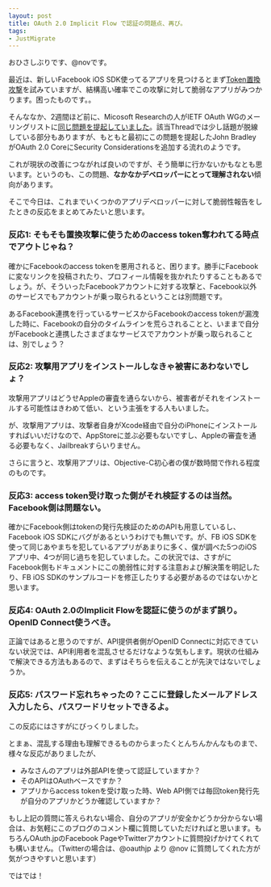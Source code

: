 ```yaml
---
layout: post
title: OAuth 2.0 Implicit Flow で認証の問題点、再び。
tags:
- JustMigrate
---
```

<p>おひさしぶりです、@novです。</p>
<p>最近は、新しいFacebook iOS SDK使ってるアプリを見つけるとまず<a href="/blog/archives/20120208-ios-sdk">Token置換攻撃</a>を試みていますが、結構高い確率でこの攻撃に対して脆弱なアプリがみつかります。困ったものです。。</p>
<p>そんななか、2週間ほど前に、Micosoft Researchの人がIETF OAuth WGのメーリングリストに<a href="http://www.ietf.org/mail-archive/web/oauth/current/msg09270.html">同じ問題を提起していました</a>。該当Threadでは少し話題が脱線している部分もありますが、もともと最初にこの問題を提起したJohn BradleyがOAuth 2.0 CoreにSecurity Considerationsを追加する流れのようです。</p>
<p>これが現状の改善につながれば良いのですが、そう簡単に行かないかもなとも思います。というのも、この問題、<strong>なかなかデベロッパーにとって理解されない</strong>傾向があります。</p>
<p>そこで今日は、これまでいくつかのアプリデベロッパーに対して脆弱性報告をしたときの反応をまとめてみたいと思います。</p>
<h3>反応1: そもそも置換攻撃に使うためのaccess token奪われてる時点でアウトじゃね？</h3>
<p>確かにFacebookのaccess tokenを悪用されると、困ります。勝手にFacebookに変なリンクを投稿されたり、プロフィール情報を抜かれたりすることもあるでしょう。が、そういったFacebookアカウントに対する攻撃と、Facebook以外のサービスでもアカウントが乗っ取られるということは別問題です。</p>
<p>あるFacebook連携を行っているサービスからFacebookのaccess tokenが漏洩した時に、Facebookの自分のタイムラインを荒らされることと、いままで自分がFacebookと連携したさまざまなサービスでアカウントが乗っ取られることは、別でしょう？</p>
<h3>反応2: 攻撃用アプリをインストールしなきゃ被害にあわないでしょ？</h3>
<p>攻撃用アプリはどうせAppleの審査を通らないから、被害者がそれをインストールする可能性はきわめて低い、という主張をする人もいました。</p>
<p>が、攻撃用アプリは、攻撃者自身がXcode経由で自分のiPhoneにインストールすればいいだけなので、AppStoreに並ぶ必要もないですし、Appleの審査を通る必要もなく、Jailbreakすらいりません。</p>
<p>さらに言うと、攻撃用アプリは、Objective-C初心者の僕が数時間で作れる程度のものです。</p>
<h3>反応3: access token受け取った側がそれ検証するのは当然。Facebook側は問題ない。</h3>
<p>確かにFacebook側はtokenの発行先検証のためのAPIも用意しているし、Facebook iOS SDKにバグがあるというわけでも無いです。が、FB iOS SDKを使って同じあやまちを犯しているアプリがあまりに多く、僕が調べた5つのiOSアプリ中、4つが同じ過ちを犯していました。この状況では、さすがにFacebook側もドキュメントにこの脆弱性に対する注意および解決策を明記したり、FB iOS SDKのサンプルコードを修正したりする必要があるのではないかと思います。</p>
<h3>反応4: OAuth 2.0のImplicit Flowを認証に使うのがまず誤り。OpenID Connect使うべき。</h3>
<p>正論ではあると思うのですが、API提供者側がOpenID Connectに対応できていない状況では、API利用者を混乱させるだけなような気もします。現状の仕組みで解決できる方法もあるので、まずはそちらを伝えることが先決ではないでしょうか。</p>
<h3>反応5: パスワード忘れちゃったの？ここに登録したメールアドレス入力したら、パスワードリセットできるよ。</h3>
<p>この反応にはさすがにびっくりしました。</p>
<p>とまぁ、混乱する理由も理解できるものからまったくとんちんかんなものまで、様々な反応がありましたが、</p>
<ul><li>みなさんのアプリは外部APIを使って認証していますか？</li>
<li>そのAPIはOAuthベースですか？</li>
<li>アプリからaccess tokenを受け取った時、Web API側では毎回token発行先が自分のアプリかどうか確認していますか？</li>
</ul><p>もし上記の質問に答えられない場合、自分のアプリが安全かどうか分からない場合は、お気軽にこのブログのコメント欄に質問していただければと思います。もちろんOAuth.jpのFacebook PageやTwitterアカウントに質問投げかけてくれても構いません。（Twitterの場合は、@oauthjp より @nov に質問してくれた方が気がつきやすいと思います）</p>
<p>ではでは！</p>
